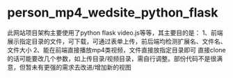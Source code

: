 # person_mp4_wedsite_python_flask
此网站项目架构主要使用了python flask video.js等等，其主要目的是：
1、前端展示指定目录的文件，可下载，可通过表单上传，前后端均检测扩展名、文件名、文件大小
2、能在前端直接播放mp4类视频，文件直接放指定目录即可
直接clone的话可能要改几个参数，如上传目录/视频目录，需自行调整。部份代码不是很满意，但暂未有更强的需求去改进/增加新的视图

